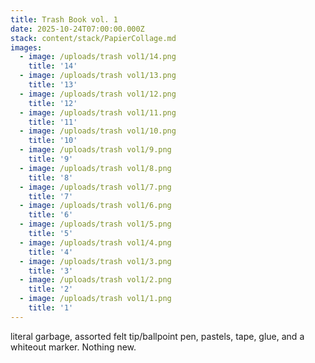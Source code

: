 ```yaml
---
title: Trash Book vol. 1
date: 2025-10-24T07:00:00.000Z
stack: content/stack/PapierCollage.md
images:
  - image: /uploads/trash vol1/14.png
    title: '14'
  - image: /uploads/trash vol1/13.png
    title: '13'
  - image: /uploads/trash vol1/12.png
    title: '12'
  - image: /uploads/trash vol1/11.png
    title: '11'
  - image: /uploads/trash vol1/10.png
    title: '10'
  - image: /uploads/trash vol1/9.png
    title: '9'
  - image: /uploads/trash vol1/8.png
    title: '8'
  - image: /uploads/trash vol1/7.png
    title: '7'
  - image: /uploads/trash vol1/6.png
    title: '6'
  - image: /uploads/trash vol1/5.png
    title: '5'
  - image: /uploads/trash vol1/4.png
    title: '4'
  - image: /uploads/trash vol1/3.png
    title: '3'
  - image: /uploads/trash vol1/2.png
    title: '2'
  - image: /uploads/trash vol1/1.png
    title: '1'
---
```


literal garbage, assorted felt tip/ballpoint pen, pastels, tape, glue, and a whiteout marker. Nothing new.
